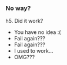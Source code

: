 ### No way?

h5. Did it work?

- You have no idea :(
- Fail again???
- Fail again???
- I used to work...
- OMG???
